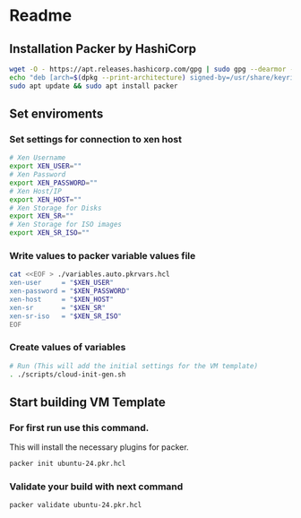 # Readme

## Installation Packer by HashiCorp

```bash
wget -O - https://apt.releases.hashicorp.com/gpg | sudo gpg --dearmor -o /usr/share/keyrings/hashicorp-archive-keyring.gpg
echo "deb [arch=$(dpkg --print-architecture) signed-by=/usr/share/keyrings/hashicorp-archive-keyring.gpg] https://apt.releases.hashicorp.com $(lsb_release -cs) main" | sudo tee /etc/apt/sources.list.d/hashicorp.list
sudo apt update && sudo apt install packer
```

## Set enviroments

### Set settings for connection to xen host

```bash
# Xen Username
export XEN_USER=""
# Xen Password
export XEN_PASSWORD=""
# Xen Host/IP
export XEN_HOST=""
# Xen Storage for Disks
export XEN_SR=""
# Xen Storage for ISO images
export XEN_SR_ISO=""
```

### Write values to packer variable values file

```bash
cat <<EOF > ./variables.auto.pkrvars.hcl
xen-user     = "$XEN_USER"
xen-password = "$XEN_PASSWORD"
xen-host     = "$XEN_HOST"
xen-sr       = "$XEN_SR"
xen-sr-iso   = "$XEN_SR_ISO"
EOF
```

### Create values of variables

```bash
# Run (This will add the initial settings for the VM template)
. ./scripts/cloud-init-gen.sh
```

## Start building VM Template

### For first run use this command.

This will install the necessary plugins for packer.

```bash
packer init ubuntu-24.pkr.hcl
```

### Validate your build with next command

```bash
packer validate ubuntu-24.pkr.hcl
```
